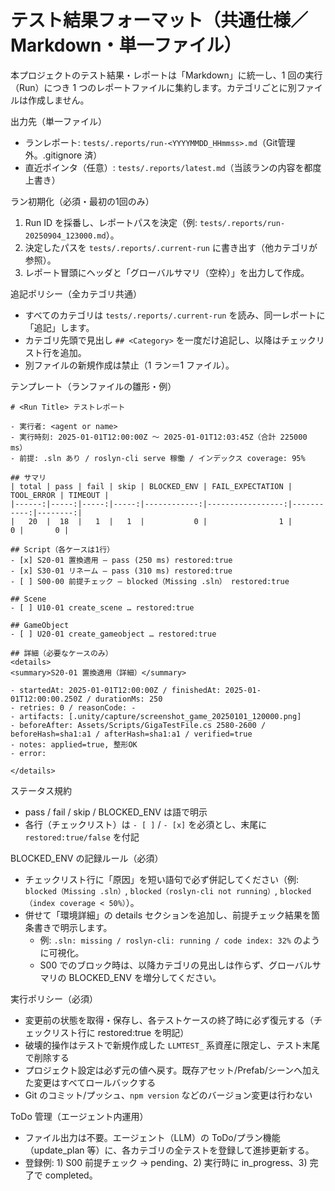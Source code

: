 # テスト結果フォーマット（共通仕様／Markdown・単一ファイル）

本プロジェクトのテスト結果・レポートは「Markdown」に統一し、1 回の実行（Run）につき 1 つのレポートファイルに集約します。カテゴリごとに別ファイルは作成しません。

出力先（単一ファイル）
- ランレポート: `tests/.reports/run-<YYYYMMDD_HHmmss>.md`（Git管理外。.gitignore 済）
- 直近ポインタ（任意）: `tests/.reports/latest.md`（当該ランの内容を都度上書き）

ラン初期化（必須・最初の1回のみ）
1) Run ID を採番し、レポートパスを決定（例: `tests/.reports/run-20250904_123000.md`）。
2) 決定したパスを `tests/.reports/.current-run` に書き出す（他カテゴリが参照）。
3) レポート冒頭にヘッダと「グローバルサマリ（空枠）」を出力して作成。

追記ポリシー（全カテゴリ共通）
- すべてのカテゴリは `tests/.reports/.current-run` を読み、同一レポートに「追記」します。
- カテゴリ先頭で見出し `## <Category>` を一度だけ追記し、以降はチェックリスト行を追加。
- 別ファイルの新規作成は禁止（1 ラン＝1 ファイル）。

テンプレート（ランファイルの雛形・例）
```
# <Run Title> テストレポート

- 実行者: <agent or name>
- 実行時刻: 2025-01-01T12:00:00Z 〜 2025-01-01T12:03:45Z（合計 225000 ms）
- 前提: .sln あり / roslyn-cli serve 稼働 / インデックス coverage: 95%

## サマリ
| total | pass | fail | skip | BLOCKED_ENV | FAIL_EXPECTATION | TOOL_ERROR | TIMEOUT |
|------:|-----:|-----:|-----:|------------:|-----------------:|-----------:|--------:|
|   20  |  18  |   1  |   1  |           0 |                1 |          0 |       0 |

## Script（各ケースは1行）
- [x] S20-01 置換適用 — pass (250 ms) restored:true
- [x] S30-01 リネーム — pass (310 ms) restored:true
- [ ] S00-00 前提チェック — blocked（Missing .sln） restored:true

## Scene
- [ ] U10-01 create_scene … restored:true

## GameObject
- [ ] U20-01 create_gameobject … restored:true

## 詳細（必要なケースのみ）
<details>
<summary>S20-01 置換適用（詳細）</summary>

- startedAt: 2025-01-01T12:00:00Z / finishedAt: 2025-01-01T12:00:00.250Z / durationMs: 250
- retries: 0 / reasonCode: -
- artifacts: [.unity/capture/screenshot_game_20250101_120000.png]
- beforeAfter: Assets/Scripts/GigaTestFile.cs 2580-2600 / beforeHash=sha1:a1 / afterHash=sha1:a1 / verified=true
- notes: applied=true, 整形OK
- error: 

</details>
```

ステータス規約
- pass / fail / skip / BLOCKED_ENV は語で明示
- 各行（チェックリスト）は `- [ ]` / `- [x]` を必須とし、末尾に `restored:true/false` を付記

BLOCKED_ENV の記録ルール（必須）
- チェックリスト行に「原因」を短い語句で必ず併記してください（例: `blocked（Missing .sln）`, `blocked（roslyn-cli not running）`, `blocked（index coverage < 50%）`）。
- 併せて「環境詳細」の details セクションを追加し、前提チェック結果を箇条書きで明示します。
  - 例: `.sln: missing / roslyn-cli: running / code index: 32%` のように可視化。
  - S00 でのブロック時は、以降カテゴリの見出しは作らず、グローバルサマリの BLOCKED_ENV を増分してください。

実行ポリシー（必須）
- 変更前の状態を取得・保存し、各テストケースの終了時に必ず復元する（チェックリスト行に restored:true を明記）
- 破壊的操作はテストで新規作成した `LLMTEST_` 系資産に限定し、テスト末尾で削除する
- プロジェクト設定は必ず元の値へ戻す。既存アセット/Prefab/シーンへ加えた変更はすべてロールバックする
- Git のコミット/プッシュ、`npm version` などのバージョン変更は行わない

ToDo 管理（エージェント内運用）
- ファイル出力は不要。エージェント（LLM）の ToDo/プラン機能（update_plan 等）に、各カテゴリの全テストを登録して進捗更新する。
- 登録例: 1) S00 前提チェック → pending、2) 実行時に in_progress、3) 完了で completed。
